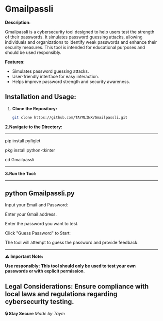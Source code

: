 # Gmailpassli

**Description:**

Gmailpassli is a cybersecurity tool designed to help users test the strength of their passwords. It simulates password guessing attacks, allowing individuals and organizations to identify weak passwords and enhance their security measures. This tool is intended for educational purposes and should be used responsibly.

**Features:**
- Simulates password guessing attacks.
- User-friendly interface for easy interaction.
- Helps improve password strength and security awareness.

## Installation and Usage:

1. **Clone the Repository:**
   ```bash
   git clone https://github.com/TAYMLINX/Gmailpassli.git
**2.Navigate to the Directory:**

---------------

pip install pyfiglet

pkg install python-tkinter

cd Gmailpassli

---------------

**3.Run the Tool:**

----------------------
python Gmailpassli.py
-----------------------

Input your Email and Password:

Enter your Gmail address.

Enter the password you want to test.

Click "Guess Password" to Start:

The tool will attempt to guess the password and provide feedback.

----------------------------------------------------------------------------------------------------------------
**⚠️ Important Note:**

**Use responsibly: This tool should only be used to test your own passwords or with explicit permission.**

**Legal Considerations: Ensure compliance with local laws and regulations regarding cybersecurity testing.**
---------------------------------------------------------------------------------------------------------------

**🔒 Stay Secure**
*Made by Taym*
